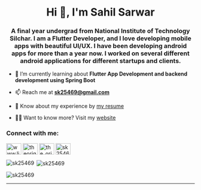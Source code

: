 <h1 align="center">Hi 👋, I'm Sahil Sarwar</h1>
<h3 align="center">A final year undergrad from National Institute of Technology Silchar. I am a Flutter Developer, and I love developing mobile apps with beautiful UI/UX. I have been developing android apps for more than a year now. I worked on several different android applications for different startups and clients.</h3>
<!-- 
<p align="left"> <a href="https://github.com/ryo-ma/github-profile-trophy"><img src="https://github-profile-trophy.vercel.app/?username=sk25469" alt="sk25469" /></a> </p> -->

- 🌱 I’m currently learning about **Flutter App Development and backend development using Spring Boot**

- 📫 Reach me at **sk25469@gmail.com**

- 📄 Know about my experience by [my resume](https://drive.google.com/file/d/11N33jYWOL50wWH2GRCYN1usYD0v2zgTb/view?usp=sharing)
- 🧑‍💻 Want to know more? Visit my [website](https://sk25469.github.io)

<h3 align="left">Connect with me:</h3>
<p align="left">
<a href="https://www.linkedin.com/in/sahilsarwar1" target="blank"><img align="center" src="https://raw.githubusercontent.com/rahuldkjain/github-profile-readme-generator/master/src/images/icons/Social/linked-in-alt.svg" alt="www.linkedin.com/in/sahilsarwar1" height="30" width="40" /></a>
<a href="https://fb.com/theoriginalsahil" target="blank"><img align="center" src="https://raw.githubusercontent.com/rahuldkjain/github-profile-readme-generator/master/src/images/icons/Social/facebook.svg" alt="theoriginalsahil" height="30" width="40" /></a>
<a href="https://instagram.com/the_originalsahil" target="blank"><img align="center" src="https://raw.githubusercontent.com/rahuldkjain/github-profile-readme-generator/master/src/images/icons/Social/instagram.svg" alt="the_originalsahil" height="30" width="40" /></a>
<a href="https://auth.geeksforgeeks.org/user/sk25469/profile" target="blank"><img align="center" src="https://raw.githubusercontent.com/rahuldkjain/github-profile-readme-generator/master/src/images/icons/Social/geeks-for-geeks.svg" alt="sk25469/profile" height="30" width="40" /></a>
</p>


<p><img align="left" src="https://github-readme-stats.vercel.app/api/top-langs/?username=sk25469&langs_count=10&theme=tokyonight&layout=compact" alt="sk25469" /></p>

<p>&nbsp;<img align="center" src="https://github-readme-stats.vercel.app/api?username=sk25469&show_icons=true&theme=synthwave" alt="sk25469" /></p>

<p><img align="center" src="https://github-readme-streak-stats.herokuapp.com/?user=sk25469&theme=radical&hide_border=true" alt="sk25469" /></p>

<hr>
